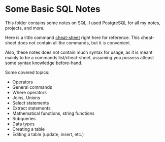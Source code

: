# Some Basic SQL Notes

This folder contains some notes on SQL. I used PostgreSQL for all my notes, projects, and more.

Here is a little command [cheat-sheet](http://www.zentut.com/wp-content/uploads/2012/10/sqlcheatsheet.jpg) right here for reference. This cheat-sheet does not contain all the commands, but it is convenient.

Also, these notes does not contain much syntax for usage, as it is meant mainly to be a commands list/cheat-sheet, assuming you possess atleast some syntax knowledge before-hand.

Some covered topics:
* Operators
* General commands
* Where operators
* Joins, Unions
* Select statements
* Extract statements
* Mathematical functions, string functions
* Subqueries
* Data types
* Creating a table
* Editing a table (update, insert, etc.)
